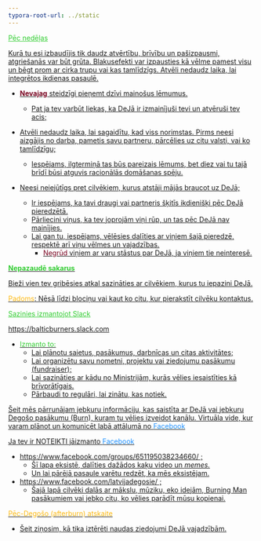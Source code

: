 ```yaml
---
typora-root-url: ../static
---
```


<span style="color:limegreen;"><u>Pēc nedēļas</span>

 Kurā tu esi izbaudījis tik daudz atvērtību, brīvību un pašizpausmi, atgriešanās var būt grūta. Blakusefekti var izpausties kā vēlme pamest visu un bēgt prom ar cirka trupu vai kas tamlīdzīgs. Atvēli nedaudz laika, lai integrētos ikdienas pasaulē.

- <span style ="color:#77011e;">**Nevajag**</span>  steidzīgi pieņemt dzīvi mainošus lēmumus.
  - Pat ja tev varbūt liekas, ka DeJā ir izmainījuši tevi un atvēruši tev acis;

- Atvēli nedaudz laika, lai sagaidītu, kad viss norimstas. Pirms neesi aizgājis no darba, pametis savu partneru, pārcēlies uz citu valsti, vai ko tamlīdzīgu;
  - Iespējams, ilgtermiņā tas būs pareizais lēmums, bet diez vai tu tajā brīdī būsi atguvis racionālās domāšanas spēju.
- Neesi neiejūtīgs pret cilvēkiem, kurus atstāji mājās braucot uz DeJā;
  - Ir iespējams, ka tavi draugi vai partneris šķitīs ikdienišķi pēc DeJā pieredzētā.
  - Pārliecini viņus, ka tev joprojām viņi rūp, un tas pēc DeJā nav mainījies.
  - Lai gan tu, iespējams, vēlēsies dalīties ar viņiem šajā pieredzē, respektē arī viņu vēlmes un vajadzības.
    - <span style="color:#77011e;">Negrūd</span>  viņiem ar varu stāstus par DeJā, ja viņiem tie neinteresē.



<span style="color:limegreen;">**Nepazaudē sakarus**</span>

Bieži vien tev gribēsies atkal sazināties ar cilvēkiem, kurus tu iepazini DeJā.

<span style="color:#fdb913;">Padoms</span>: Nēsā līdzi blociņu vai kaut ko citu, kur pierakstīt cilvēku kontaktus.

<span style="color:limegreen;"><u>Sazinies izmantojot Slack</u></span>

<https://balticburners.slack.com>

- <span style="color:limegreen;">Izmanto to:</span>
  - Lai plānotu saietus, pasākumus, darbnīcas un citas aktivitātes;
  - Lai organizētu savu nometni, projektu vai ziedojumu pasākumu (fundraiser);
  - Lai sazināties ar kādu no Ministrijām, kurās vēlies iesaistīties kā brīvprātīgais.
  - Pārbaudi to regulāri, lai zinātu, kas notiek.

Šeit mēs pārrunājam jebkuru informāciju, kas saistīta ar DeJā vai jebkuru Degošo pasākumu (Burn), kuram tu vēlies izveidot kanālu. Virtuāla vide, kur varam plānot un komunicēt labā attālumā no <span style="color:dodgerblue;">Facebook</span>

Ja tev ir NOTEIKTI jāizmanto <span style="color:dodgerblue;">Facebook</span>

- <https://www.facebook.com/groups/651195038234660/> ;
  - Šī lapa eksistē, dalīties dažādos kaķu video un *memes.*
  - Un lai pārējā pasaule varētu redzēt, ka mēs eksistējam.
- <https://www.facebook.com/latvijadegosie/> ;
  - Šajā lapā cilvēki dalās ar mākslu, mūziku, eko idejām, Burning Man pasākumiem  vai jebko citu, ko vēlies parādīt mūsu kopienai.

<span style="color:#fdb913;">Pēc-Degošo (afterburn) atskaite</span>

- [Šeit](https://dejā.lv/en/donation/prior-year-financial-transparency) ziņosim, kā tika iztērēti naudas ziedojumi DeJā vajadzībām.

